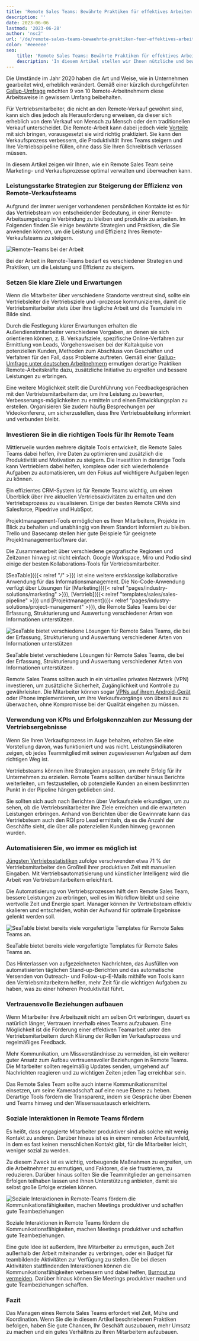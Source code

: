 ```yaml
---
title: 'Remote Sales Teams: Bewährte Praktiken für effektives Arbeiten'
description: ''
date: 2023-06-06
lastmod: '2023-06-28'
author: 'nsc2'
url: '/de/remote-sales-teams-bewaehrte-praktiken-fuer-effektives-arbeiten'
color: '#eeeeee'
seo:
    title: 'Remote Sales Teams: Bewährte Praktiken für effektives Arbeiten'
    description: 'In diesem Artikel stellen wir Ihnen nützliche und bewährte Praktiken für effektives Arbeiten in Remote Sales Teams vor.'
---
```


Die Umstände im Jahr 2020 haben die Art und Weise, wie in Unternehmen gearbeitet wird, erheblich verändert. Gemäß einer kürzlich durchgeführten [Gallup-Umfrage](https://news.gallup.com/poll/355907/remote-work-persisting-trending-permanent.aspx) möchten 9 von 10 Remote-Arbeitnehmern diese Arbeitsweise in gewissem Umfang beibehalten.

Für Vertriebsmitarbeiter, die nicht an den Remote-Verkauf gewöhnt sind, kann sich dies jedoch als Herausforderung erweisen, da dieser sich erheblich von dem Verkauf von Mensch zu Mensch oder dem traditionellen Verkauf unterscheidet. Die Remote-Arbeit kann dabei jedoch viele [Vorteile](https://myquickcloud.com/blog/productivity/benefits-of-remote-work/) mit sich bringen, vorausgesetzt sie wird richtig praktiziert. Sie kann den Verkaufsprozess verbessern, die Produktivität Ihres Teams steigern und Ihre Vertriebspipeline füllen, ohne dass Sie Ihren Schreibtisch verlassen müssen.

In diesem Artikel zeigen wir Ihnen, wie ein Remote Sales Team seine Marketing- und Verkaufsprozesse optimal verwalten und überwachen kann.

### Leistungsstarke Strategien zur Steigerung der Effizienz von Remote-Verkaufsteams

Aufgrund der immer weniger vorhandenen persönlichen Kontakte ist es für das Vertriebsteam von entscheidender Bedeutung, in einer Remote-Arbeitsumgebung in Verbindung zu bleiben und produktiv zu arbeiten. Im Folgenden finden Sie einige bewährte Strategien und Praktiken, die Sie anwenden können, um die Leistung und Effizienz Ihres Remote-Verkaufsteams zu steigern.

![Remote-Teams bei der Arbeit](sigmund-eTgMFFzroGc-unsplash-scaled-e1686045067675.jpg)

Bei der Arbeit in Remote-Teams bedarf es verschiedener Strategien und Praktiken, um die Leistung und Effizienz zu steigern.

### Setzen Sie klare Ziele und Erwartungen

Wenn die Mitarbeiter über verschiedene Standorte verstreut sind, sollte ein Vertriebsleiter die Vertriebsziele und -prozesse kommunizieren, damit die Vertriebsmitarbeiter stets über ihre tägliche Arbeit und die Teamziele im Bilde sind.

Durch die Festlegung klarer Erwartungen erhalten die Außendienstmitarbeiter verschiedene Vorgaben, an denen sie sich orientieren können, z. B. Verkaufsziele, spezifische Online-Verfahren zur Ermittlung von Leads, Vorgehensweisen bei der Kaltakquise von potenziellen Kunden, Methoden zum Abschluss von Geschäften und Verfahren für den Fall, dass Probleme auftreten. Gemäß einer [Gallup-Umfrage unter deutschen Arbeitnehmern](http://www.gallup.com/businessjournal/186164/employees-don-know-expected-work.aspx) ermutigen derartige Praktiken Remote-Arbeitskräfte dazu, zusätzliche Initiative zu ergreifen und bessere Leistungen zu erbringen.

Eine weitere Möglichkeit stellt die Durchführung von Feedbackgesprächen mit den Vertriebsmitarbeitern dar, um ihre Leistung zu bewerten, Verbesserungs-möglichkeiten zu ermitteln und einen Entwicklungsplan zu erstellen. Organisieren Sie zudem häufig Besprechungen per Videokonferenz, um sicherzustellen, dass Ihre Vertriebsabteilung informiert und verbunden bleibt.

### Investieren Sie in die richtigen Tools für Ihr Remote Team

Mittlerweile wurden mehrere digitale Tools entwickelt, die Remote Sales Teams dabei helfen, ihre Daten zu optimieren und zusätzlich die Produktivität und Motivation zu steigern. Die Investition in derartige Tools kann Vertrieblern dabei helfen, komplexe oder sich wiederholende Aufgaben zu automatisieren, um den Fokus auf wichtigere Aufgaben legen zu können.

Ein effizientes CRM-System ist für Remote Teams wichtig, um einen Überblick über ihre aktuellen Vertriebsaktivitäten zu erhalten und den Vertriebsprozess zu visualisieren. Einige der besten Remote CRMs sind Salesforce, Pipedrive und HubSpot.

Projektmanagement-Tools ermöglichen es Ihren Mitarbeitern, Projekte im Blick zu behalten und unabhängig von ihrem Standort informiert zu bleiben. Trello und Basecamp stellen hier gute Beispiele für geeignete Projektmanagementsoftware dar.

Die Zusammenarbeit über verschiedene geografische Regionen und Zeitzonen hinweg ist nicht einfach. Google Workspace, Miro und Podio sind einige der besten Kollaborations-Tools für Vertriebsmitarbeiter.

[SeaTable]({{< relref "/" >}}) ist eine weitere erstklassige kollaborative Anwendung für das Informationsmanagement. Die No-Code-Anwendung verfügt über Lösungen für [Marketing]({{< relref "pages/industry-solutions/marketing" >}}), [Vertrieb]({{< relref "templates/sales/sales-pipeline" >}}) und [Projektmanagement]({{< relref "pages/industry-solutions/project-management" >}}), die Remote Sales Teams bei der Erfassung, Strukturierung und Auswertung verschiedener Arten von Informationen unterstützen.

![SeaTable bietet verschiedene Lösungen für Remote Sales Teams, die bei der Erfassung, Strukturierung und Auswertung verschiedener Arten von Informationen unterstützen](Ansicht_Offers.png)

SeaTable bietet verschiedene Lösungen für Remote Sales Teams, die bei der Erfassung, Strukturierung und Auswertung verschiedener Arten von Informationen unterstützen.

Remote Sales Teams sollten auch in ein virtuelles privates Netzwerk (VPN) investieren, um zusätzliche Sicherheit, Zugänglichkeit und Kontrolle zu gewährleisten. Die Mitarbeiter können sogar [VPNs auf ihrem Android-Gerät](https://cybernews.com/best-vpn/free-vpn-for-android/) oder iPhone implementieren, um ihre Verkaufsvorgänge von überall aus zu überwachen, ohne Kompromisse bei der Qualität eingehen zu müssen.

### Verwendung von KPIs und Erfolgskennzahlen zur Messung der Vertriebsergebnisse

Wenn Sie Ihren Verkaufsprozess im Auge behalten, erhalten Sie eine Vorstellung davon, was funktioniert und was nicht. Leistungsindikatoren zeigen, ob jedes Teammitglied mit seinen zugewiesenen Aufgaben auf dem richtigen Weg ist.

Vertriebsteams können ihre Strategien anpassen, um mehr Erfolg für ihr Unternehmen zu erzielen. Remote Teams sollten darüber hinaus Berichte weiterleiten, um festzustellen, ob potenzielle Kunden an einem bestimmten Punkt in der Pipeline hängen geblieben sind.

Sie sollten sich auch nach Berichten über Verkaufsziele erkundigen, um zu sehen, ob die Vertriebsmitarbeiter ihre Ziele erreichen und die erwarteten Leistungen erbringen. Anhand von Berichten über die Gewinnrate kann das Vertriebsteam auch den ROI pro Lead ermitteln, da es die Anzahl der Geschäfte sieht, die über alle potenziellen Kunden hinweg gewonnen wurden.

### Automatisieren Sie, wo immer es möglich ist

[Jüngsten Vertriebsstatistiken](https://www.heinzmarketing.com/2015/02/15-inside-sales-statistics-last-weeks-aa-isp-front-lines-conference/) zufolge verschwenden etwa 71 % der Vertriebsmitarbeiter den Großteil ihrer produktiven Zeit mit manuellen Eingaben. Mit Vertriebsautomatisierung und künstlicher Intelligenz wird die Arbeit von Vertriebsmitarbeitern erleichtert.

Die Automatisierung von Vertriebsprozessen hilft dem Remote Sales Team, bessere Leistungen zu erbringen, weil es im Workflow bleibt und seine wertvolle Zeit und Energie spart. Manager können ihr Vertriebsteam effektiv skalieren und entscheiden, wohin der Aufwand für optimale Ergebnisse gelenkt werden soll.

![SeaTable bietet bereits viele vorgefertigte Templates für Remote Sales Teams an.](templates-crm-remote.png)

SeaTable bietet bereits viele vorgefertigte Templates für Remote Sales Teams an.

Das Hinterlassen von aufgezeichneten Nachrichten, das Ausfüllen von automatisierten täglichen Stand-up-Berichten und das automatische Versenden von Outreach- und Follow-up-E-Mails mithilfe von Tools kann den Vertriebsmitarbeitern helfen, mehr Zeit für die wichtigen Aufgaben zu haben, was zu einer höheren Produktivität führt.

### Vertrauensvolle Beziehungen aufbauen

Wenn Mitarbeiter ihre Arbeitszeit nicht am selben Ort verbringen, dauert es natürlich länger, Vertrauen innerhalb eines Teams aufzubauen. Eine Möglichkeit ist die Förderung einer effektiven Teamarbeit unter den Vertriebsmitarbeitern durch Klärung der Rollen im Verkaufsprozess und regelmäßiges Feedback.

Mehr Kommunikation, um Missverständnisse zu vermeiden, ist ein weiterer guter Ansatz zum Aufbau vertrauensvoller Beziehungen in Remote Teams. Die Mitarbeiter sollten regelmäßig Updates senden, umgehend auf Nachrichten reagieren und zu wichtigen Zeiten jeden Tag erreichbar sein.

Das Remote Sales Team sollte auch interne Kommunikationsmittel einsetzen, um seine Kameradschaft auf eine neue Ebene zu heben. Derartige Tools fördern die Transparenz, indem sie Gespräche über Ebenen und Teams hinweg und den Wissensaustausch erleichtern.

### Soziale Interaktionen in Remote Teams fördern

Es heißt, dass engagierte Mitarbeiter produktiver sind als solche mit wenig Kontakt zu anderen. Darüber hinaus ist es in einem remoten Arbeitsumfeld, in dem es fast keinen menschlichen Kontakt gibt, für die Mitarbeiter leicht, weniger sozial zu werden.

Zu diesem Zweck ist es wichtig, vorbeugende Maßnahmen zu ergreifen, um die Arbeitnehmer zu ermutigen, und Faktoren, die sie frustrieren, zu reduzieren. Darüber hinaus sollten Sie die Teammitglieder an gemeinsamen Erfolgen teilhaben lassen und ihnen Unterstützung anbieten, damit sie selbst große Erfolge erzielen können.

![Soziale Interaktionen in Remote-Teams fördern die Kommunikationsfähigkeiten, machen Meetings produktiver und schaffen gute Teambeziehungen](antenna-ZDN-G1xBWHY-unsplash-scaled-e1686045663343-711x474.jpg)

Soziale Interaktionen in Remote Teams fördern die Kommunikationsfähigkeiten, machen Meetings produktiver und schaffen gute Teambeziehungen.

Eine gute Idee ist außerdem, Ihre Mitarbeiter zu ermutigen, auch Zeit außerhalb der Arbeit miteinander zu verbringen, oder ein Budget für teambildende Aktivitäten zur Verfügung zu stellen. Die bei diesen Aktivitäten stattfindenden Interaktionen können die Kommunikationsfähigkeiten verbessern und dabei helfen, [Burnout zu vermeiden](https://breadnbeyond.com/articles/wfh-burnout/). Darüber hinaus können Sie Meetings produktiver machen und gute Teambeziehungen schaffen.

### Fazit

Das Managen eines Remote Sales Teams erfordert viel Zeit, Mühe und Koordination. Wenn Sie die in diesem Artikel beschriebenen Praktiken befolgen, haben Sie gute Chancen, Ihr Geschäft auszubauen, mehr Umsatz zu machen und ein gutes Verhältnis zu Ihren Mitarbeitern aufzubauen.
